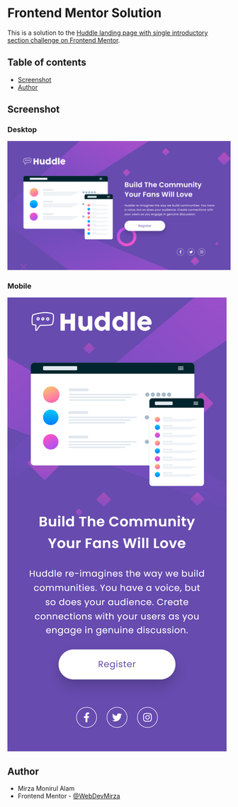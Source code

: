 # Frontend Mentor Solution

This is a solution to the [Huddle landing page with single introductory section challenge on Frontend Mentor](https://www.frontendmentor.io/challenges/huddle-landing-page-with-a-single-introductory-section-B_2Wvxgi0).

## Table of contents

- [Screenshot](#screenshot)
- [Author](#author)

## Screenshot

### Desktop

![](./sd.png)

### Mobile

![](./sm.png)

## Author

- Mirza Monirul Alam
- Frontend Mentor - [@WebDevMirza](https://www.frontendmentor.io/profile/WebDevMirza)
